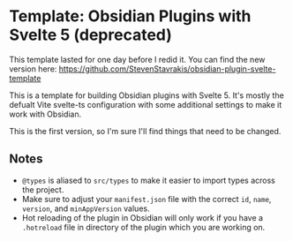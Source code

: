 # Template: Obsidian Plugins with Svelte 5 (deprecated)

This template lasted for one day before I redid it. You can find the new version here: https://github.com/StevenStavrakis/obsidian-plugin-svelte-template

This is a template for building Obsidian plugins with Svelte 5. It's mostly the defualt Vite svelte-ts configuration with some additional settings to make it work with Obsidian.

This is the first version, so I'm sure I'll find things that need to be changed.

## Notes
- `@types` is aliased to `src/types` to make it easier to import types across the project.
- Make sure to adjust your `manifest.json` file with the correct `id`, `name`, `version`, and `minAppVersion` values.
- Hot reloading of the plugin in Obsidian will only work if you have a `.hotreload` file in directory of the plugin which you are working on.
